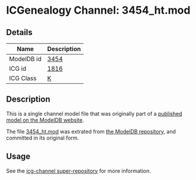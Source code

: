 # ICGenealogy Channel: 3454\_ht.mod

## Details

Name | Description
---- | -----------
ModelDB id | [3454](http://senselab.med.yale.edu/ModelDB/ShowModel.cshtml?model=3454)
ICG id | [1816](http://icg.neurotheory.ox.ac.uk/channels/1/1816)
ICG Class | [K](http://icg.neurotheory.ox.ac.uk/channels/1)

## Description

This is a single channel model file that was originally part of a [published model on the ModelDB website](http://senselab.med.yale.edu/mModelDB/ShowModel.cshtml?model=3454).

The file [3454\_ht.mod](3454_ht.mod) was extrated from [the ModelDB repository](http://senselab.med.yale.edu/ModelDB/ShowModel.cshtml?model=3454), and committed in its original form.

## Usage

See the [icg-channel super-repository](https://github.com/icgenealogy/icg-channels) for more information.